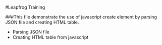 #Leapfrog Training

###This file demonstrate the use of javascript create element by parsing JSON file and creating HTML table.

* Parsing JSON file
* Creating HTML table from javascript
